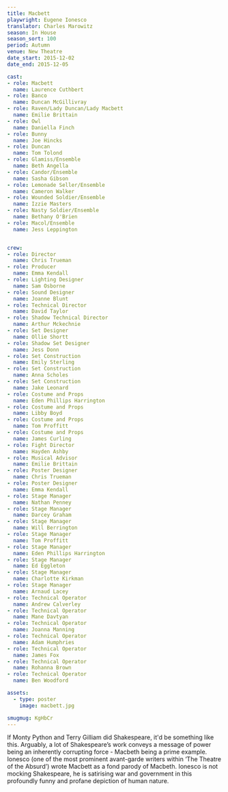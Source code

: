 ```yaml
---
title: Macbett
playwright: Eugene Ionesco
translator: Charles Marowitz
season: In House
season_sort: 100
period: Autumn
venue: New Theatre
date_start: 2015-12-02
date_end: 2015-12-05

cast:
- role: Macbett
  name: Laurence Cuthbert
- role: Banco
  name: Duncan McGillivray
- role: Raven/Lady Duncan/Lady Macbett
  name: Emilie Brittain
- role: Owl
  name: Daniella Finch
- role: Bunny
  name: Joe Hincks
- role: Duncan
  name: Tom Tolond
- role: Glamiss/Ensemble
  name: Beth Angella
- role: Candor/Ensemble
  name: Sasha Gibson
- role: Lemonade Seller/Ensemble
  name: Cameron Walker
- role: Wounded Soldier/Ensemble
  name: Izzie Masters
- role: Nasty Soldier/Ensemble
  name: Bethany O'Brien
- role: Macol/Ensemble
  name: Jess Leppington


crew:
- role: Director
  name: Chris Trueman
- role: Producer
  name: Emma Kendall
- role: Lighting Designer
  name: Sam Osborne
- role: Sound Designer
  name: Joanne Blunt
- role: Technical Director
  name: David Taylor
- role: Shadow Technical Director
  name: Arthur Mckechnie
- role: Set Designer
  name: Ollie Shortt
- role: Shadow Set Designer
  name: Jess Donn
- role: Set Construction
  name: Emily Sterling
- role: Set Construction
  name: Anna Scholes
- role: Set Construction
  name: Jake Leonard
- role: Costume and Props
  name: Eden Phillips Harrington
- role: Costume and Props
  name: Libby Boyd
- role: Costume and Props
  name: Tom Proffitt
- role: Costume and Props
  name: James Curling
- role: Fight Director
  name: Hayden Ashby
- role: Musical Advisor
  name: Emilie Brittain
- role: Poster Designer
  name: Chris Trueman
- role: Poster Designer
  name: Emma Kendall
- role: Stage Manager
  name: Nathan Penney
- role: Stage Manager
  name: Darcey Graham
- role: Stage Manager
  name: Will Berrington
- role: Stage Manager
  name: Tom Proffitt
- role: Stage Manager
  name: Eden Phillips Harrington
- role: Stage Manager
  name: Ed Eggleton
- role: Stage Manager
  name: Charlotte Kirkman
- role: Stage Manager
  name: Arnaud Lacey
- role: Technical Operator
  name: Andrew Calverley
- role: Technical Operator
  name: Mane Davtyan
- role: Technical Operator
  name: Joanna Manning
- role: Technical Operator
  name: Adam Humphries
- role: Technical Operator
  name: James Fox
- role: Technical Operator
  name: Rohanna Brown
- role: Technical Operator
  name: Ben Woodford

assets:
  - type: poster
    image: macbett.jpg

smugmug: KgHbCr
---
```


If Monty Python and Terry Gilliam did Shakespeare, it'd be something like this. Arguably, a lot of Shakespeare’s work conveys a message of power being an inherently corrupting force - Macbeth being a prime example. Ionesco (one of the most prominent avant-garde writers within ‘The Theatre of the Absurd’) wrote Macbett as a fond parody of Macbeth. Ionesco is not mocking Shakespeare, he is satirising war and government in this profoundly funny and profane depiction of human nature.
